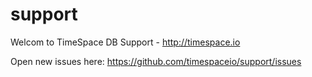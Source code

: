 support
=======

Welcom to TimeSpace DB Support - http://timespace.io

Open new issues here: https://github.com/timespaceio/support/issues
